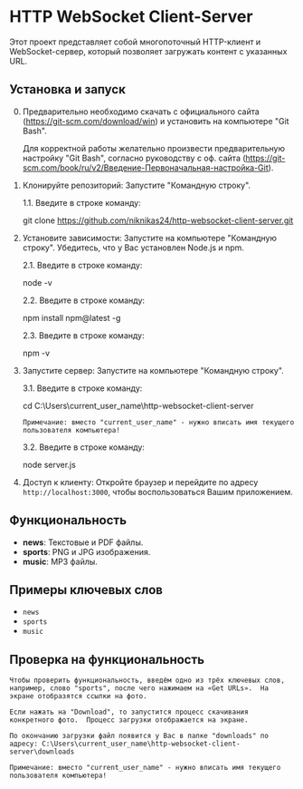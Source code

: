 # HTTP WebSocket Client-Server

Этот проект представляет собой многопоточный HTTP-клиент и WebSocket-сервер, который позволяет загружать контент с указанных URL.

## Установка и запуск

0. Предварительно необходимо скачать с официального сайта (https://git-scm.com/download/win) и установить на компьютере "Git Bash".

   Для корректной работы желательно произвести предварительную настройку "Git Bash", согласно руководству с оф. сайта (https://git-scm.com/book/ru/v2/Введение-Первоначальная-настройка-Git).

1. Клонируйте репозиторий:
   Запустите "Командную строку".
   
    1.1. Введите в строке команду:

    git clone https://github.com/niknikas24/http-websocket-client-server.git


2. Установите зависимости:
   Запустите на компьютере "Командную строку". Убедитесь, что у Вас установлен Node.js и npm.
   
    2.1. Введите в строке команду:

    node -v

    2.2. Введите в строке команду:

    npm install npm@latest -g  

    2.3. Введите в строке команду:

    npm -v


3. Запустите сервер:
   Запустите на компьютере "Командную строку".

    3.1. Введите в строке команду:

    cd C:\Users\current_user_name\http-websocket-client-server

    `Примечание: вместо "current_user_name" - нужно вписать имя текущего пользователя компьютера!`

    3.2. Введите в строке команду:

    node server.js


4. Доступ к клиенту: Откройте браузер и перейдите по адресу `http://localhost:3000`, чтобы воспользоваться Вашим приложением.

## Функциональность

- **news**: Текстовые и PDF файлы.
- **sports**: PNG и JPG изображения.
- **music**: MP3 файлы.


## Примеры ключевых слов

- `news`
- `sports`
- `music`

## Проверка на функциональность

   `Чтобы проверить функциональность, введём одно из трёх ключевых слов, например, слово "sports", после чего нажимаем на «Get URLs». 
   На экране отобразятся ссылки на фото.`

   `Если нажать на "Download", то запустится процесс скачивания конкретного фото. 
   Процесс загрузки отображается на экране.` 

   `По окончанию загрузки файл появится у Вас в папке "downloads" по адресу:
   C:\Users\current_user_name\http-websocket-client-server\downloads`
  
   `Примечание: вместо "current_user_name" - нужно вписать имя текущего пользователя компьютера!`
